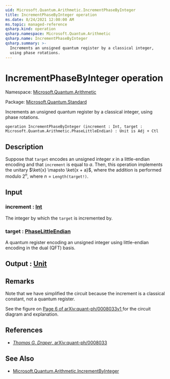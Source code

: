 ```yaml
---
uid: Microsoft.Quantum.Arithmetic.IncrementPhaseByInteger
title: IncrementPhaseByInteger operation
ms.date: 8/24/2021 12:00:00 AM
ms.topic: managed-reference
qsharp.kind: operation
qsharp.namespace: Microsoft.Quantum.Arithmetic
qsharp.name: IncrementPhaseByInteger
qsharp.summary: >-
  Increments an unsigned quantum register by a classical integer,
  using phase rotations.
---
```


# IncrementPhaseByInteger operation

Namespace: [Microsoft.Quantum.Arithmetic](xref:Microsoft.Quantum.Arithmetic)

Package: [Microsoft.Quantum.Standard](https://nuget.org/packages/Microsoft.Quantum.Standard)


Increments an unsigned quantum register by a classical integer,using phase rotations.

```qsharp
operation IncrementPhaseByInteger (increment : Int, target : Microsoft.Quantum.Arithmetic.PhaseLittleEndian) : Unit is Adj + Ctl
```


## Description

Suppose that `target` encodes an unsigned integer $x$ in a little-endianencoding and that `increment` is equal to $a$.Then, this operation implements the unitary $\ket{x} \mapsto \ket{x + a}$,where the addition is performedmodulo $2^n$, where $n = \texttt{Length(target!)}$.

## Input

### increment : [Int](xref:microsoft.quantum.qsharp.valueliterals#int-literals)

The integer by which the `target` is incremented by.


### target : [PhaseLittleEndian](xref:Microsoft.Quantum.Arithmetic.PhaseLittleEndian)

A quantum register encoding an unsigned integer using little-endianencoding in the dual (QFT) basis.



## Output : [Unit](xref:microsoft.quantum.qsharp.valueliterals#unit-literal)



## Remarks

Note that we have simplified the circuit because the increment is aclassical constant, not a quantum register.See the figure on[ Page 6 of arXiv:quant-ph/0008033v1 ](https://arxiv.org/pdf/quant-ph/0008033.pdf#page=6)for the circuit diagram and explanation.

## References

- [ *Thomas G. Draper*,  arXiv:quant-ph/0008033](https://arxiv.org/pdf/quant-ph/0008033v1.pdf)

## See Also

- [Microsoft.Quantum.Arithmetic.IncrementByInteger](xref:Microsoft.Quantum.Arithmetic.IncrementByInteger)